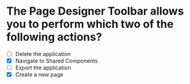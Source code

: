 # The Page Designer Toolbar allows you to perform which two of the following actions?

- [ ] Delete the application
- [x] Navigate to Shared Components
- [ ] Export the application
- [x] Create a new page
